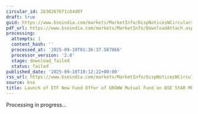 ```yaml
---
circular_id: 2b302676f1c84d0f
draft: true
guid: https://www.bseindia.com/markets/MarketInfo/DispNoticesNCirculars.aspx?Noticeid={199163F2-23B0-444A-8BD1-485EB18D2B95}&noticeno=20250918-16&dt=09/18/2025&icount=16&totcount=63&flag=0
pdf_url: https://www.bseindia.com/markets/MarketInfo/DownloadAttach.aspx?id=20250918-16&attachedId=
processing:
  attempts: 1
  content_hash: ''
  processed_at: '2025-09-19T01:36:37.587866'
  processor_version: '2.0'
  stage: download_failed
  status: failed
published_date: '2025-09-18T10:12:22+00:00'
rss_url: https://www.bseindia.com/markets/MarketInfo/DispNoticesNCirculars.aspx?Noticeid={199163F2-23B0-444A-8BD1-485EB18D2B95}&noticeno=20250918-16&dt=09/18/2025&icount=16&totcount=63&flag=0
source: bse
title: Launch of ETF New Fund Offer of GROWW Mutual Fund on BSE StAR MF Platform
---
```


Processing in progress...